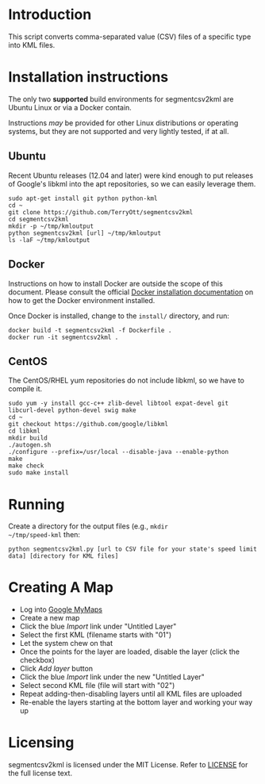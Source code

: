 # Introduction

This script converts comma-separated value (CSV) files of a specific type into KML files.

# Installation instructions

The only two __supported__ build environments for segmentcsv2kml are Ubuntu Linux or via a 
Docker contain.  

Instructions *may* be provided for other Linux distributions or operating systems, but they are not
supported and very lightly tested, if at all.

## Ubuntu 

Recent Ubuntu releases (12.04 and later) were kind enough to put releases of Google's libkml into
the apt repositories, so we can easily leverage them.

    sudo apt-get install git python python-kml
    cd ~
    git clone https://github.com/TerryOtt/segmentcsv2kml
    cd segmentcsv2kml
    mkdir -p ~/tmp/kmloutput
    python segmentcsv2kml [url] ~/tmp/kmloutput
    ls -laF ~/tmp/kmloutput

## Docker

Instructions on how to install Docker are outside the scope of this document. Please consult
the official [Docker installation documentation](https://docs.docker.com/engine/installation/)
on how to get the Docker environment installed. 

Once Docker is installed, change to the <code>install/</code> directory, and run:

    docker build -t segmentcsv2kml -f Dockerfile .
    docker run -it segmentcsv2kml .

## CentOS

The CentOS/RHEL yum repositories do not include libkml, so we have to compile it.

    sudo yum -y install gcc-c++ zlib-devel libtool expat-devel git libcurl-devel python-devel swig make
    cd ~
    git checkout https://github.com/google/libkml
    cd libkml
    mkdir build
    ./autogen.sh
    ./configure --prefix=/usr/local --disable-java --enable-python
    make 
    make check
    sudo make install

# Running

Create a directory for the output files (e.g., <code>mkdir ~/tmp/speed-kml</code> then:

    python segmentcsv2kml.py [url to CSV file for your state's speed limit data] [directory for KML files]

# Creating A Map

* Log into [Google MyMaps](https://google.com/maps/d)
* Create a new map
* Click the blue *Import* link under "Untitled Layer"
* Select the first KML (filename starts with "01")
* Let the system chew on that
* Once the points for the layer are loaded, disable the layer (click the checkbox)
* Click *Add layer* button
* Click the blue *Import* link under the new "Untitled Layer"
* Select second KML file (file will start with "02")
* Repeat adding-then-disabling layers until all KML files are uploaded
* Re-enable the layers starting at the bottom layer and working your way up


# Licensing

segmentcsv2kml is licensed under the MIT License. Refer to
[LICENSE](https://github.com/TerryOtt/segmentcsv2kml/blob/master/LICENSE) 
for the full license text.
